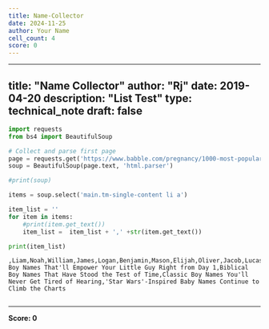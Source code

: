 ```yaml
---
title: Name-Collector
date: 2024-11-25
author: Your Name
cell_count: 4
score: 0
---
```


---
title: "Name Collector"
author: "Rj"
date: 2019-04-20
description: "List Test"
type: technical_note
draft: false
---

```python
import requests
from bs4 import BeautifulSoup
```


```python
# Collect and parse first page
page = requests.get('https://www.babble.com/pregnancy/1000-most-popular-boy-names/')
soup = BeautifulSoup(page.text, 'html.parser')    

#print(soup)    

items = soup.select('main.tm-single-content li a')

item_list = ''
for item in items:
    #print(item.get_text())
    item_list =  item_list + ',' +str(item.get_text())

print(item_list)
```

    ,Liam,Noah,William,James,Logan,Benjamin,Mason,Elijah,Oliver,Jacob,Lucas,Michael,Alexander,Ethan,Daniel,Matthew,Aiden,Henry,Joseph,Jackson,Samuel,Sebastian,David,Carter,Wyatt,Jayden,John,Owen,Dylan,Luke,Gabriel,Anthony,Isaac,Grayson,Jack,Julian,Levi,Christopher,Joshua,Andrew,Lincoln,Mateo,Ryan,Jaxon,Nathan,Aaron,Isaiah,Thomas,Charles,Caleb,Josiah,Christian,Hunter,Eli,Jonathan,Connor,Landon,Adrian,Asher,Cameron,Leo,Theodore,Jeremiah,Hudson,Robert,Easton,Nolan,Nicholas,Ezra,Colton,Angel,Brayden,Jordan,Dominic,Austin,Ian,Adam,Elias,Greyson,Jose,Ezekiel,Carson,Evan,Maverick,Bryson,Jace,Cooper,Xavier,Parker,Roman,Jason,Santiago,Chase,Sawyer,Gavin,Leonardo,Ayden,Jameson,Kevin,Bentley,Zachary,Everett,Axel,Tyler,Micah,Vincent,Weston,Miles,Wesley,Nathaniel,Harrison,Brandon,Cole,Declan,Luis,Braxton,Damian,Silas,Ryder,Bennett,George,Emmett,Justin,Max,Diego,Carlos,Maxwell,Kingston,Ivan,Maddox,Juan,Jayce,Rowan,Eric,Jesus,Calvin,Abel,King,Camden,Amir,Blake,Alex,Brody,Malachi,Emmanuel,Jonah,Beau,Jude,Antonio,Alan,Elliott,Elliot,Waylon,Xander,Timothy,Victor,Bryce,Finn,Brantley,Edward,Abraham,Patrick,Grant,Hayden,Richard,Miguel,Joel,Gael,Rhett,Steven,Graham,Jasper,Jesse,Matteo,Dean,Preston,August,Oscar,Jeremy,Alejandro,Marcus,Dawson,Lorenzo,Zion,Maximus,Strong Boy Names That'll Empower Your Little Guy Right from Day 1,Biblical Boy Names That Have Stood the Test of Time,Classic Boy Names You'll Never Get Tired of Hearing,'Star Wars'-Inspired Baby Names Continue to Climb the Charts



```python

```


---
**Score: 0**